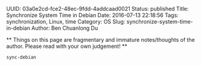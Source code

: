 UUID: 03a0e2cd-fce2-48ec-9fdd-4addcaad0021
Status: published
Title: Synchronize System Time in Debian
Date: 2016-07-13 22:18:56
Tags: synchronization, Linux, time
Category: OS
Slug: synchronize-system-time-in-debian
Author: Ben Chuanlong Du

**
Things on this page are fragmentary and immature notes/thoughts of the author. 
Please read with your own judgement!
**
 
```sh
sync-debian
```

